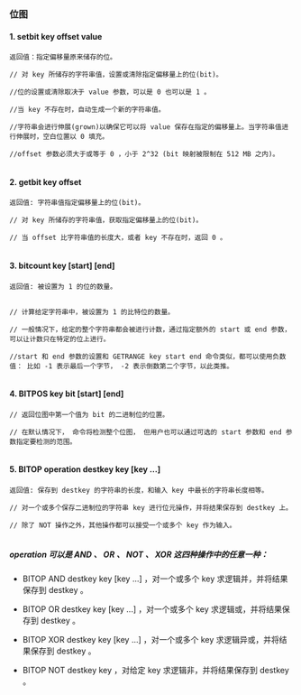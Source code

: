 ### 位图

#### 1. setbit key offset value

````
返回值：指定偏移量原来储存的位。
    
// 对 key 所储存的字符串值，设置或清除指定偏移量上的位(bit)。
   
//位的设置或清除取决于 value 参数，可以是 0 也可以是 1 。
  
//当 key 不存在时，自动生成一个新的字符串值。
  
//字符串会进行伸展(grown)以确保它可以将 value 保存在指定的偏移量上。当字符串值进行伸展时，空白位置以 0 填充。
  
//offset 参数必须大于或等于 0 ，小于 2^32 (bit 映射被限制在 512 MB 之内)。
  
````

#### 2. getbit key offset

````
返回值: 字符串值指定偏移量上的位(bit)。
     
// 对 key 所储存的字符串值，获取指定偏移量上的位(bit)。
  
// 当 offset 比字符串值的长度大，或者 key 不存在时，返回 0 。
   
````

#### 3. bitcount key [start] [end]

````
返回值: 被设置为 1 的位的数量。
     

// 计算给定字符串中，被设置为 1 的比特位的数量。
   
// 一般情况下，给定的整个字符串都会被进行计数，通过指定额外的 start 或 end 参数，可以让计数只在特定的位上进行。
   
//start 和 end 参数的设置和 GETRANGE key start end 命令类似，都可以使用负数值： 比如 -1 表示最后一个字节， -2 表示倒数第二个字节，以此类推。
  
````

#### 4. BITPOS key bit [start] [end]

````
// 返回位图中第一个值为 bit 的二进制位的位置。

// 在默认情况下， 命令将检测整个位图， 但用户也可以通过可选的 start 参数和 end 参数指定要检测的范围。
   
````

#### 5. BITOP operation destkey key [key …]

````
返回值: 保存到 destkey 的字符串的长度，和输入 key 中最长的字符串长度相等。
     
// 对一个或多个保存二进制位的字符串 key 进行位元操作，并将结果保存到 destkey 上。
  
// 除了 NOT 操作之外，其他操作都可以接受一个或多个 key 作为输入。
   
````

##### operation 可以是 AND 、 OR 、 NOT 、 XOR 这四种操作中的任意一种：

- BITOP AND destkey key [key ...] ，对一个或多个 key 求逻辑并，并将结果保存到 destkey 。

- BITOP OR destkey key [key ...] ，对一个或多个 key 求逻辑或，并将结果保存到 destkey 。

- BITOP XOR destkey key [key ...] ，对一个或多个 key 求逻辑异或，并将结果保存到 destkey 。

- BITOP NOT destkey key ，对给定 key 求逻辑非，并将结果保存到 destkey 。
  
